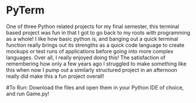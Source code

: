 # PyTerm
One of three Python related projects for my final semester, this terminal based project was fun in that I got to go back to my roots with programming as a whole! I like how basic python is, and banging out a quick terminal function really brings out its strengths as a quick code language to create mockups or test runs of applications before going into more complex languages. Over all, I really enjoyed doing this! The satisfaction of remembering how only a few years ago I struggled to make something like this when now I pump out a similarly structured project in an afternoon really did make this a fun project overall!


#To Run:
Download the files and open them in your Python IDE of choice, and run Game.py!
